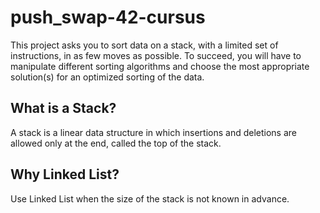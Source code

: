 # push_swap-42-cursus
This project asks you to sort data on a stack, with a limited set of instructions, in as few moves as possible. To succeed, you will have to manipulate different sorting algorithms and choose the most appropriate solution(s) for an optimized sorting of the data.

## What is a Stack?
A stack is a linear data structure in which insertions and deletions are allowed only at the end, called the top of the stack.

## Why Linked List?
Use Linked List when the size of the stack is not known in advance.
